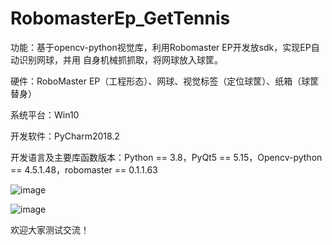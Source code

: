 # RobomasterEp_GetTennis
功能：基于opencv-python视觉库，利用Robomaster EP开发放sdk，实现EP自动识别网球，并用 自身机械抓抓取，将网球放入球筐。

硬件：RoboMaster EP（工程形态）、网球、视觉标签（定位球筐）、纸箱（球筐替身）

系统平台：Win10

开发软件：PyCharm2018.2

开发语言及主要库函数版本：Python == 3.8，PyQt5 == 5.15，Opencv-python == 4.5.1.48，robomaster == 0.1.1.63

![image](https://user-images.githubusercontent.com/35596352/155084654-70eeab6c-965c-49e1-acdb-2aaf535c3572.png)

![image](https://user-images.githubusercontent.com/35596352/155085680-07ae6b39-92d1-4636-950c-2e1b74123623.png)

欢迎大家测试交流！
